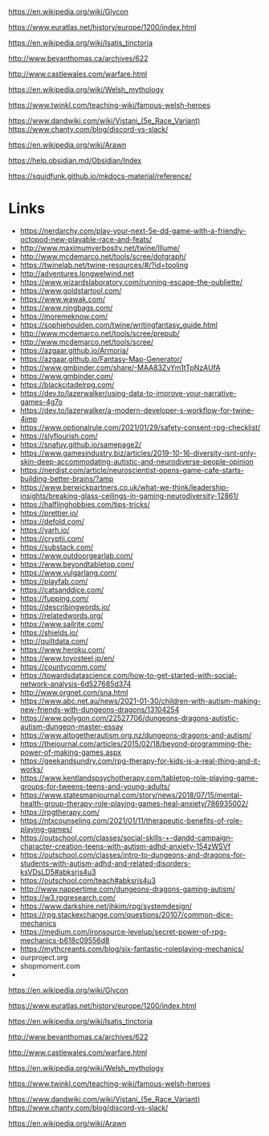 
https://en.wikipedia.org/wiki/Glycon

https://www.euratlas.net/history/europe/1200/index.html

https://en.wikipedia.org/wiki/Isatis_tinctoria

http://www.bevanthomas.ca/archives/622

http://www.castlewales.com/warfare.html

https://en.wikipedia.org/wiki/Welsh_mythology

https://www.twinkl.com/teaching-wiki/famous-welsh-heroes

https://www.dandwiki.com/wiki/Vistani_(5e_Race_Variant)
https://www.chanty.com/blog/discord-vs-slack/

https://en.wikipedia.org/wiki/Arawn

https://help.obsidian.md/Obsidian/Index

https://squidfunk.github.io/mkdocs-material/reference/

# Links
- <a href="https://nerdarchy.com/play-your-next-5e-dd-game-with-a-friendly-octopod-new-playable-race-and-feats/">https://nerdarchy.com/play-your-next-5e-dd-game-with-a-friendly-octopod-new-playable-race-and-feats/</a>
- <a href="http://www.maximumverbosity.net/twine/Illume/">http://www.maximumverbosity.net/twine/Illume/</a>
- <a href="http://www.mcdemarco.net/tools/scree/dotgraph/">http://www.mcdemarco.net/tools/scree/dotgraph/</a>
- <a href="https://twinelab.net/twine-resources/#/?id=tooling">https://twinelab.net/twine-resources/#/?id=tooling</a>
- <a href="http://adventures.longwelwind.net">http://adventures.longwelwind.net</a>
- <a href="https://www.wizardslaboratory.com/running-escape-the-oubliette/">https://www.wizardslaboratory.com/running-escape-the-oubliette/</a>
- <a href="https://www.goldstartool.com/">https://www.goldstartool.com/</a>
- <a href="https://www.wawak.com/">https://www.wawak.com/</a>
- <a href="https://www.ningbags.com/">https://www.ningbags.com/</a>
- <a href="https://moremeknow.com/">https://moremeknow.com/</a>
- <a href="https://sophiehoulden.com/twine/writingfantasy_guide.html">https://sophiehoulden.com/twine/writingfantasy_guide.html</a>
- <a href="http://www.mcdemarco.net/tools/scree/prepub/">http://www.mcdemarco.net/tools/scree/prepub/</a>
- <a href="http://www.mcdemarco.net/tools/scree/">http://www.mcdemarco.net/tools/scree/</a>
- <a href="https://azgaar.github.io/Armoria/">https://azgaar.github.io/Armoria/</a>
- <a href="https://azgaar.github.io/Fantasy-Map-Generator/">https://azgaar.github.io/Fantasy-Map-Generator/</a>
- <a href="https://www.gmbinder.com/share/-MAA83ZvYm1tTpNzAUfA">https://www.gmbinder.com/share/-MAA83ZvYm1tTpNzAUfA</a>
- <a href="https://www.gmbinder.com/">https://www.gmbinder.com/</a>
- <a href="https://blackcitadelrpg.com/">https://blackcitadelrpg.com/</a>
- <a href="https://dev.to/lazerwalker/using-data-to-improve-your-narrative-games-4g7o">https://dev.to/lazerwalker/using-data-to-improve-your-narrative-games-4g7o</a>
- <a href="https://dev.to/lazerwalker/a-modern-developer-s-workflow-for-twine-4imp">https://dev.to/lazerwalker/a-modern-developer-s-workflow-for-twine-4imp</a>
- <a href="https://www.optionalrule.com/2021/01/29/safety-consent-rpg-checklist/">https://www.optionalrule.com/2021/01/29/safety-consent-rpg-checklist/</a>
- <a href="https://slyflourish.com/">https://slyflourish.com/</a>
- <a href="https://snafuy.github.io/samepage2/">https://snafuy.github.io/samepage2/</a>
- <a href="https://www.gamesindustry.biz/articles/2019-10-16-diversity-isnt-only-skin-deep-accommodating-autistic-and-neurodiverse-people-opinion">https://www.gamesindustry.biz/articles/2019-10-16-diversity-isnt-only-skin-deep-accommodating-autistic-and-neurodiverse-people-opinion</a>
- <a href="https://nerdist.com/article/neuroscientist-opens-game-cafe-starts-building-better-brains/?amp">https://nerdist.com/article/neuroscientist-opens-game-cafe-starts-building-better-brains/?amp</a>
- <a href="https://www.berwickpartners.co.uk/what-we-think/leadership-insights/breaking-glass-ceilings-in-gaming-neurodiversity-12861/">https://www.berwickpartners.co.uk/what-we-think/leadership-insights/breaking-glass-ceilings-in-gaming-neurodiversity-12861/</a>
- <a href="https://halflinghobbies.com/tips-tricks/">https://halflinghobbies.com/tips-tricks/</a>
- <a href="https://prettier.io/">https://prettier.io/</a>
- <a href="https://defold.com/">https://defold.com/</a>
- <a href="https://yarh.io/">https://yarh.io/</a>
- <a href="https://cryptii.com/">https://cryptii.com/</a>
- <a href="https://substack.com/">https://substack.com/</a>
- <a href="https://www.outdoorgearlab.com/">https://www.outdoorgearlab.com/</a>
- <a href="https://www.beyondtabletop.com/">https://www.beyondtabletop.com/</a>
- <a href="https://www.vulgarlang.com/">https://www.vulgarlang.com/</a>
- <a href="https://playfab.com/">https://playfab.com/</a>
- <a href="https://catsanddice.com/">https://catsanddice.com/</a>
- <a href="https://fupping.com/">https://fupping.com/</a>
- <a href="https://describingwords.io/">https://describingwords.io/</a>
- <a href="https://relatedwords.org/">https://relatedwords.org/</a>
- <a href="https://www.sailrite.com/">https://www.sailrite.com/</a>
- <a href="https://shields.io/">https://shields.io/</a>
- <a href="http://quiltdata.com/">http://quiltdata.com/</a>
- <a href="https://www.heroku.com/">https://www.heroku.com/</a>
- <a href="https://www.toyosteel.jp/en/">https://www.toyosteel.jp/en/</a>
- <a href="https://countycomm.com/">https://countycomm.com/</a>
- <a href="https://towardsdatascience.com/how-to-get-started-with-social-network-analysis-6d527685d374">https://towardsdatascience.com/how-to-get-started-with-social-network-analysis-6d527685d374</a>
- <a href="http://www.orgnet.com/sna.html">http://www.orgnet.com/sna.html</a>
- <a href="https://www.abc.net.au/news/2021-01-30/children-with-autism-making-new-friends-with-dungeons-dragons/13104254">https://www.abc.net.au/news/2021-01-30/children-with-autism-making-new-friends-with-dungeons-dragons/13104254</a>
- <a href="https://www.polygon.com/22527706/dungeons-dragons-autistic-autism-dungeon-master-essay">https://www.polygon.com/22527706/dungeons-dragons-autistic-autism-dungeon-master-essay</a>
- <a href="https://www.altogetherautism.org.nz/dungeons-dragons-and-autism/">https://www.altogetherautism.org.nz/dungeons-dragons-and-autism/</a>
- <a href="https://thejournal.com/articles/2015/02/18/beyond-programming-the-power-of-making-games.aspx">https://thejournal.com/articles/2015/02/18/beyond-programming-the-power-of-making-games.aspx</a>
- <a href="https://geekandsundry.com/rpg-therapy-for-kids-is-a-real-thing-and-it-works/">https://geekandsundry.com/rpg-therapy-for-kids-is-a-real-thing-and-it-works/</a>
- <a href="https://www.kentlandspsychotherapy.com/tabletop-role-playing-game-groups-for-tweens-teens-and-young-adults/">https://www.kentlandspsychotherapy.com/tabletop-role-playing-game-groups-for-tweens-teens-and-young-adults/</a>
- <a href="https://www.statesmanjournal.com/story/news/2018/07/15/mental-health-group-therapy-role-playing-games-heal-anxiety/786935002/">https://www.statesmanjournal.com/story/news/2018/07/15/mental-health-group-therapy-role-playing-games-heal-anxiety/786935002/</a>
- <a href="https://rpgtherapy.com/">https://rpgtherapy.com/</a>
- <a href="https://ntxcounseling.com/2021/01/11/therapeutic-benefits-of-role-playing-games/">https://ntxcounseling.com/2021/01/11/therapeutic-benefits-of-role-playing-games/</a>
- <a href="https://outschool.com/classes/social-skills-+-dandd-campaign-character-creation-teens-with-autism-adhd-anxiety-154zWSVf">https://outschool.com/classes/social-skills-+-dandd-campaign-character-creation-teens-with-autism-adhd-anxiety-154zWSVf</a>
- <a href="https://outschool.com/classes/intro-to-dungeons-and-dragons-for-students-with-autism-adhd-and-related-disorders-ksVDsLD5#abksrjs4u3">https://outschool.com/classes/intro-to-dungeons-and-dragons-for-students-with-autism-adhd-and-related-disorders-ksVDsLD5#abksrjs4u3</a>
- <a href="https://outschool.com/teach#abksrjs4u3">https://outschool.com/teach#abksrjs4u3</a>
- <a href="http://www.nappertime.com/dungeons-dragons-gaming-autism/">http://www.nappertime.com/dungeons-dragons-gaming-autism/</a>
- <a href="https://w3.rpgresearch.com/">https://w3.rpgresearch.com/</a>
- https://www.darkshire.net/jhkim/rpg/systemdesign/
- https://rpg.stackexchange.com/questions/20107/common-dice-mechanics
- https://medium.com/ironsource-levelup/secret-power-of-rpg-mechanics-b618c09556d8
- https://mythcreants.com/blog/six-fantastic-roleplaying-mechanics/
- ourproject.org
- shopmoment.com
- 
https://en.wikipedia.org/wiki/Glycon

https://www.euratlas.net/history/europe/1200/index.html

https://en.wikipedia.org/wiki/Isatis_tinctoria

http://www.bevanthomas.ca/archives/622

http://www.castlewales.com/warfare.html

https://en.wikipedia.org/wiki/Welsh_mythology

https://www.twinkl.com/teaching-wiki/famous-welsh-heroes

https://www.dandwiki.com/wiki/Vistani_(5e_Race_Variant)
https://www.chanty.com/blog/discord-vs-slack/

https://en.wikipedia.org/wiki/Arawn

